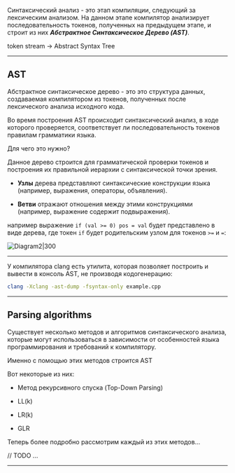 
Синтаксический анализ - это этап компиляции, следующий за лексическим анализом. На данном этапе компилятор анализирует последовательность токенов, полученных на предыдущем этапе, и строит из них ***Абстрактное Синтаксическое Дерево (AST)***.

token stream -> Abstract Syntax Tree

---
## AST

Абстрактное синтаксическое дерево - это это структура данных, создаваемая компилятором из токенов, полученных после лексического анализа исходного кода. 

Во время построения AST происходит синтаксический анализ, в ходе которого проверяется, соответствует ли последовательность токенов правилам грамматики языка.


Для чего это нужно?

Данное дерево строится для грамматической проверки токенов и построения их правильной иерархии с синтаксической точки зрения.

- **Узлы** дерева представляют синтаксические конструкции языка (например, выражения, операторы, объявления).
    
- **Ветви** отражают отношения между этими конструкциями (например, выражение содержит подвыражения).


например выражение `if (val >= 0) pos = val` будет представлено в виде дерева, где токен `if` будет родительским узлом для токенов `>=` и `=`:


![Diagram2|300](https://github.com/user-attachments/assets/364df769-e05b-472e-895d-b00410e680dc)



---

У компилятора clang есть утилита, которая позволяет построить и вывести в консоль AST, не производя кодогенерацию:

``` bash
clang -Xclang -ast-dump -fsyntax-only example.cpp
```


---

## Parsing algorithms

Существует несколько методов и алгоритмов синтаксического анализа, которые могут использоваться в зависимости от особенностей языка программирования и требований к компилятору.

Именно с помощью этих методов строится AST

Вот некоторые из них:

- Метод рекурсивного спуска (Top-Down Parsing)

- LL(k)

- LR(k)

- GLR

Теперь более подробно рассмотрим каждый из этих методов...

// TODO ...

---


